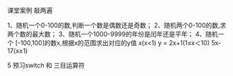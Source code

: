 
课堂案例 敲两遍

1、随机一个0-100的数,判断一个数是偶数还是奇数；
2、随机两个0-100的数,求两个数的最大数；
3、随机一个1000-9999的年份是闰年还是平年；
4、随机一个 [-100,100]的数x,根据x的范围求出对应的y值
        x(x<1)
    y = 2x+1(1≤x＜10)
        5x-17(x≥1)

5 预习switch  和 三目运算符


